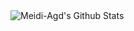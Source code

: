 <img  align="center" src="(https://github-readme-stats.vercel.app/api/pin/?username=Meidi-Agd&repo=Portfolio&theme=omni" alt="Meidi-Agd's Github Stats">
